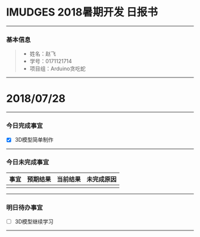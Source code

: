 # IMUDGES 2018暑期开发 日报书
--------


### 基本信息
> * 姓名：赵飞
> * 学号：0171121714
> * 项目组：Arduino贪吃蛇

--------


# 2018/07/28

--------

### 今日完成事宜
- [x] 3D模型简单制作



------
### 今日未完成事宜

| 事宜                   |预期结果     | 当前结果    | 未完成原因     | 
| --------- | -------- |------------| ------------  |
| | | |  |

-------
### 明日待办事宜
- [ ] 3D模型继续学习
 
--------
